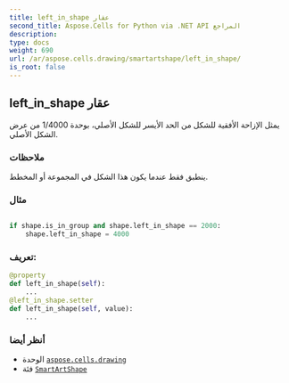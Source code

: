 ```yaml
---
title: left_in_shape عقار
second_title: Aspose.Cells for Python via .NET API المراجع
description:
type: docs
weight: 690
url: /ar/aspose.cells.drawing/smartartshape/left_in_shape/
is_root: false
---
```

##  left_in_shape عقار

 يمثل الإزاحة الأفقية للشكل من الحد الأيسر للشكل الأصلي،
بوحدة 1/4000 من عرض الشكل الأصلي.

###  ملاحظات

ينطبق فقط عندما يكون هذا الشكل في المجموعة أو المخطط.

###  مثال

```python

if shape.is_in_group and shape.left_in_shape == 2000:
    shape.left_in_shape = 4000

```
###  تعريف:
```python
@property
def left_in_shape(self):
    ...
@left_in_shape.setter
def left_in_shape(self, value):
    ...
```

###  أنظر أيضا
* الوحدة [`aspose.cells.drawing`](../../)
* فئة [`SmartArtShape`](/cells/python-net/ar/aspose.cells.drawing/smartartshape)
